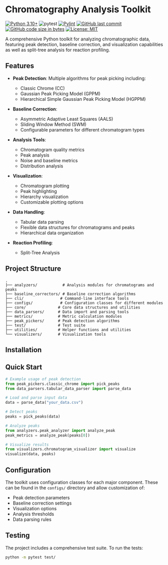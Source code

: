 # Chromatography Analysis Toolkit
[![Python 3.10+](https://img.shields.io/badge/python-3.10+-blue.svg)](https://www.python.org/downloads/)
![pytest](https://github.com/Adiaslow/ChromatographicPeakPicking/actions/workflows/pytest.yml/badge.svg)
[![Pylint](https://github.com/Adiaslow/ChromatographicPeakPicking/actions/workflows/pylint.yml/badge.svg)](https://github.com/Adiaslow/ChromatographicPeakPicking/actions/workflows/pylint.yml)
[![GitHub last commit](https://img.shields.io/github/last-commit/Adiaslow/ChromatographicPeakPicking.svg)](https://github.com/Adiaslow/ChromatographicPeakPicking/commits/main)
[![GitHub code size in bytes](https://img.shields.io/github/languages/code-size/Adiaslow/ChromatographicPeakPicking.svg)](https://github.com/Adiaslow/ChromatographicPeakPicking)
[![License: MIT](https://img.shields.io/badge/License-MIT-yellow.svg)](https://opensource.org/licenses/MIT)

A comprehensive Python toolkit for analyzing chromatographic data, featuring peak detection, baseline correction, and visualization capabilities as well as split-tree analysis for reaction profiling.

## Features

- **Peak Detection**: Multiple algorithms for peak picking including:
  - Classic Chrome (CC)
  - Gaussian Peak Picking Model (GPPM)
  - Hierarchical Simple Gaussian Peak Picking Model (HGPPM)

- **Baseline Correction**:
  - Asymmetric Adaptive Least Squares (AALS)
  - Sliding Window Method (SWM)
  - Configurable parameters for different chromatogram types

- **Analysis Tools**:
  - Chromatogram quality metrics
  - Peak analysis
  - Noise and baseline metrics
  - Distribution analysis

- **Visualization**:
  - Chromatogram plotting
  - Peak highlighting
  - Hierarchy visualization
  - Customizable plotting options

- **Data Handling**:
  - Tabular data parsing
  - Flexible data structures for chromatograms and peaks
  - Hierarchical data organization

- **Reaction Profiling**:
  - Split-Tree Analysis
 
## Project Structure

```
.
├── analyzers/           # Analysis modules for chromatograms and peaks
├── baseline_correctors/ # Baseline correction algorithms
├── cli/                # Command-line interface tools
├── configs/            # Configuration classes for different modules
├── core/              # Core data structures and utilities
├── data_parsers/      # Data import and parsing tools
├── metrics/           # Metric calculation modules
├── peak_pickers/      # Peak detection algorithms
├── test/              # Test suite
├── utilities/         # Helper functions and utilities
└── visualizers/       # Visualization tools
```

## Installation

## Quick Start

```python
# Example usage of peak detection
from peak_pickers.classic_chrome import pick_peaks
from data_parsers.tabular_data_parser import parse_data

# Load and parse input data
data = parse_data("your_data.csv")

# Detect peaks
peaks = pick_peaks(data)

# Analyze peaks
from analyzers.peak_analyzer import analyze_peak
peak_metrics = analyze_peak(peaks[0])

# Visualize results
from visualizers.chromatogram_visualizer import visualize
visualize(data, peaks)
```

## Configuration

The toolkit uses configuration classes for each major component. These can be found in the `configs/` directory and allow customization of:

- Peak detection parameters
- Baseline correction settings
- Visualization options
- Analysis thresholds
- Data parsing rules

## Testing

The project includes a comprehensive test suite. To run the tests:

```bash
python -m pytest test/
```
